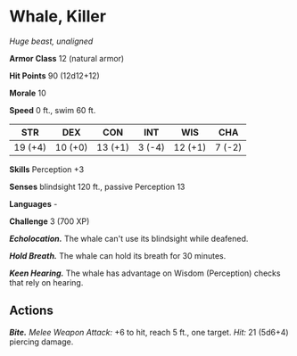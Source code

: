 
# Whale, Killer

*Huge beast, unaligned*

**Armor Class** 12 (natural armor)

**Hit Points** 90 (12d12+12)

**Morale** 10

**Speed** 0 ft., swim 60 ft.

| STR     | DEX     | CON     | INT    | WIS     | CHA    |
|---------|---------|---------|--------|---------|--------|
| 19 (+4) | 10 (+0) | 13 (+1) | 3 (-4) | 12 (+1) | 7 (-2) |

**Skills** Perception +3

**Senses** blindsight 120 ft., passive Perception 13

**Languages** -

**Challenge** 3 (700 XP)

***Echolocation.*** The whale can't use its blindsight while deafened.

***Hold Breath.*** The whale can hold its breath for 30 minutes.

***Keen Hearing.*** The whale has advantage on Wisdom (Perception) checks that rely on hearing.

## Actions

***Bite.*** *Melee Weapon Attack:* +6 to hit, reach 5 ft., one target. *Hit:* 21 (5d6+4) piercing damage.
